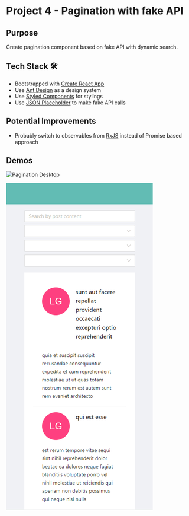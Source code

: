 # Project 4 - Pagination with fake API

## Purpose

Create pagination component based on fake API with dynamic search.

## Tech Stack :hammer_and_wrench:

- Bootstrapped with [Create React App](https://github.com/facebook/create-react-app)
- Use [Ant Design](https://ant.design/) as a design system
- Use [Styled Components](https://styled-components.com/) for stylings
- Use [JSON Placeholder](https://jsonplaceholder.typicode.com/) to make fake API calls

## Potential Improvements

- Probably switch to observables from [RxJS](https://rxjs.dev/) instead of Promise based approach

## Demos

![Pagination Desktop](desktop_version.gif)

![Pagination Mobile](mobile_version.gif)
